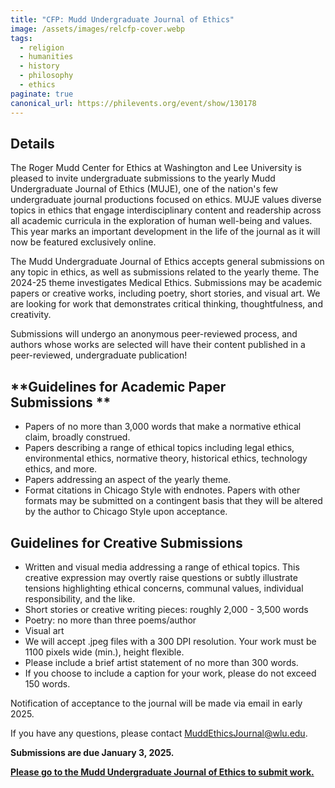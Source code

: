 ```yaml
---
title: "CFP: Mudd Undergraduate Journal of Ethics"
image: /assets/images/relcfp-cover.webp
tags:
  - religion
  - humanities
  - history
  - philosophy
  - ethics
paginate: true   
canonical_url: https://philevents.org/event/show/130178
---
```

Details
-------

The Roger Mudd Center for Ethics at Washington and Lee University is pleased to invite undergraduate submissions to the yearly Mudd Undergraduate Journal of Ethics (MUJE), one of the nation's few undergraduate journal productions focused on ethics. MUJE values diverse topics in ethics that engage interdisciplinary content and readership across all academic curricula in the exploration of human well-being and values. This year marks an important development in the life of the journal as it will now be featured exclusively online. 

The Mudd Undergraduate Journal of Ethics accepts general submissions on any topic in ethics, as well as submissions related to the yearly theme. The 2024-25 theme investigates Medical Ethics. Submissions may be academic papers or creative works, including poetry, short stories, and visual art. We are looking for work that demonstrates critical thinking, thoughtfulness, and creativity. 

Submissions will undergo an anonymous peer-reviewed process, and authors whose works are selected will have their content published in a peer-reviewed, undergraduate publication! 

## **Guidelines for Academic Paper Submissions **
- Papers of no more than 3,000 words that make a normative ethical claim, broadly construed. 
- Papers describing a range of ethical topics including legal ethics, environmental ethics, normative theory, historical ethics, technology ethics, and more.
- Papers addressing an aspect of the yearly theme. 
- Format citations in Chicago Style with endnotes. Papers with other formats may be submitted on a contingent basis that they will be altered by the author to Chicago Style upon acceptance.

## **Guidelines for Creative Submissions**

- Written and visual media addressing a range of ethical topics. This creative expression may overtly raise questions or subtly illustrate tensions highlighting ethical concerns, communal values, individual responsibility, and the like.
- Short stories or creative writing pieces: roughly 2,000 - 3,500 words
- Poetry: no more than three poems/author
- Visual art
-  We will accept .jpeg files with a 300 DPI resolution. Your work must be 1100 pixels wide (min.), height flexible. 
-  Please include a brief artist statement of no more than 300 words.
-  If you choose to include a caption for your work, please do not exceed 150 words.

Notification of acceptance to the journal will be made via email in early 2025. 

If you have any questions, please contact <MuddEthicsJournal@wlu.edu>.

**Submissions are due January 3, 2025.**

[**Please go to the Mudd Undergraduate Journal of Ethics to submit work.**](https://my.wlu.edu/mudd-center/mudd-undergraduate-journal-of-ethics)
